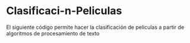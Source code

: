 # Clasificaci-n-Peliculas
El siguiente código permite hacer la clasificación de peliculas a partir de algoritmos de procesamiento de texto
